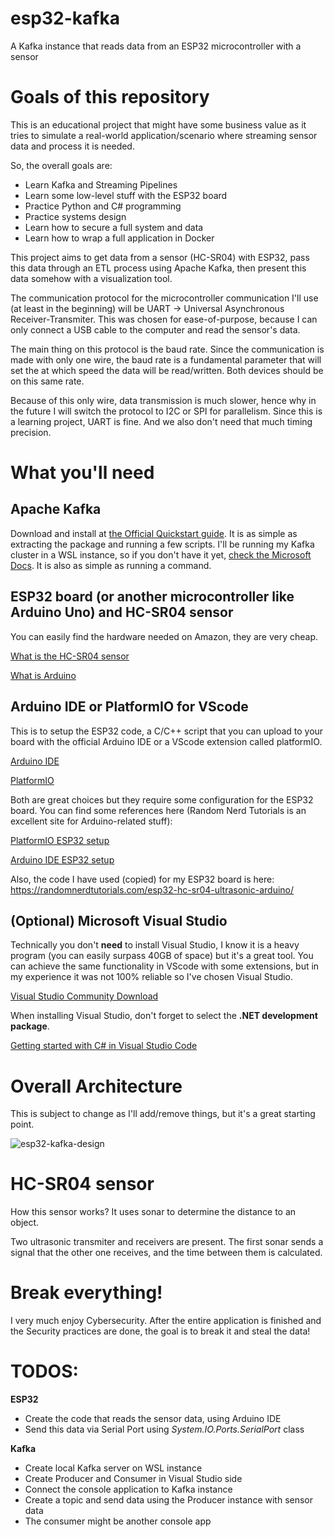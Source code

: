 # esp32-kafka
 A Kafka instance that reads data from an ESP32 microcontroller with a sensor

# Goals of this repository

This is an educational project that might have some business value as it tries to simulate a real-world application/scenario where streaming sensor data and process it is needed.

So, the overall goals are:
 - Learn Kafka and Streaming Pipelines
 - Learn some low-level stuff with the ESP32 board
 - Practice Python and C# programming
 - Practice systems design
 - Learn how to secure a full system and data
 - Learn how to wrap a full application in Docker

This project aims to get data from a sensor (HC-SR04) with ESP32, pass this data through an ETL process using Apache Kafka,
then present this data somehow with a visualization tool.


The communication protocol for the microcontroller communication I'll use (at least in the beginning) will be UART -> Universal Asynchronous Receiver-Transmiter. This was chosen
for ease-of-purpose, because I can only connect a USB cable to the computer and read the sensor's data.

The main thing on this protocol is the baud rate. Since the communication is made with only one wire, the baud rate is a fundamental
parameter that will set the at which speed the data will be read/written. Both devices should be on this same rate.

Because of this only wire, data transmission is much slower, hence why in the future I will switch the protocol to I2C or SPI for parallelism.
Since this is a learning project, UART is fine. And we also don't need that much timing precision.

# What you'll need

## Apache Kafka

Download and install at [the Official Quickstart guide](https://kafka.apache.org/quickstart). It is as simple as extracting the package and running a few scripts.
I'll be running my Kafka cluster in a WSL instance, so if you don't have it yet, [check the Microsoft Docs](https://learn.microsoft.com/en-us/windows/wsl/install). It is also as simple as running a command.

## ESP32 board (or another microcontroller like Arduino Uno) and HC-SR04 sensor

You can easily find the hardware needed on Amazon, they are very cheap.

[What is the HC-SR04 sensor](https://randomnerdtutorials.com/complete-guide-for-ultrasonic-sensor-hc-sr04/)

[What is Arduino](https://docs.arduino.cc/learn/starting-guide/whats-arduino/)

## Arduino IDE or PlatformIO for VScode

This is to setup the ESP32 code, a C/C++ script that you can upload to your board with the official Arduino IDE or a VScode extension called platformIO.

[Arduino IDE](https://www.arduino.cc/en/software)

[PlatformIO](https://docs.platformio.org/en/latest/integration/ide/vscode.html)

Both are great choices but they require some configuration for the ESP32 board. You can find some references here (Random Nerd Tutorials is an excellent site for Arduino-related stuff):

[PlatformIO ESP32 setup](https://randomnerdtutorials.com/vs-code-platformio-ide-esp32-esp8266-arduino/)

[Arduino IDE ESP32 setup](https://randomnerdtutorials.com/installing-the-esp32-board-in-arduino-ide-windows-instructions/)

Also, the code I have used (copied) for my ESP32 board is here: https://randomnerdtutorials.com/esp32-hc-sr04-ultrasonic-arduino/

## (Optional) Microsoft Visual Studio

Technically you don't **need** to install Visual Studio, I know it is a heavy program (you can easily surpass 40GB of space) but it's a great tool. You can achieve the same functionality in VScode with some extensions, but in my
experience it was not 100% reliable so I've chosen Visual Studio.

[Visual Studio Community Download](https://visualstudio.microsoft.com/pt-br/downloads/)

When installing Visual Studio, don't forget to select the **.NET development package**.

[Getting started with C# in Visual Studio Code](https://code.visualstudio.com/Docs/languages/csharp)


# Overall Architecture

This is subject to change as I'll add/remove things, but it's a great starting point.

![esp32-kafka-design](https://github.com/user-attachments/assets/95af858a-0dd2-4756-b161-06255b3bc0df)


# HC-SR04 sensor

How this sensor works? It uses sonar to determine the distance to an object. 

Two ultrasonic transmiter and receivers are present.
The first sonar sends a signal that the other one receives, and the time between
them is calculated.

# Break everything!

I very much enjoy Cybersecurity. After the entire application is finished and the Security practices are done, the goal is to break it and steal the data!

# TODOS:

**ESP32**

- Create the code that reads the sensor data, using Arduino IDE
- Send this data via Serial Port using *System.IO.Ports.SerialPort* class


**Kafka**

- Create local Kafka server on WSL instance
- Create Producer and Consumer in Visual Studio side
- Connect the console application to Kafka instance
- Create a topic and send data using the Producer instance with sensor data
- The consumer might be another console app
